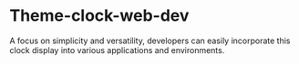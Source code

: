 # Theme-clock-web-dev
A focus on simplicity and versatility, developers can easily incorporate this clock display into various applications and environments. 
